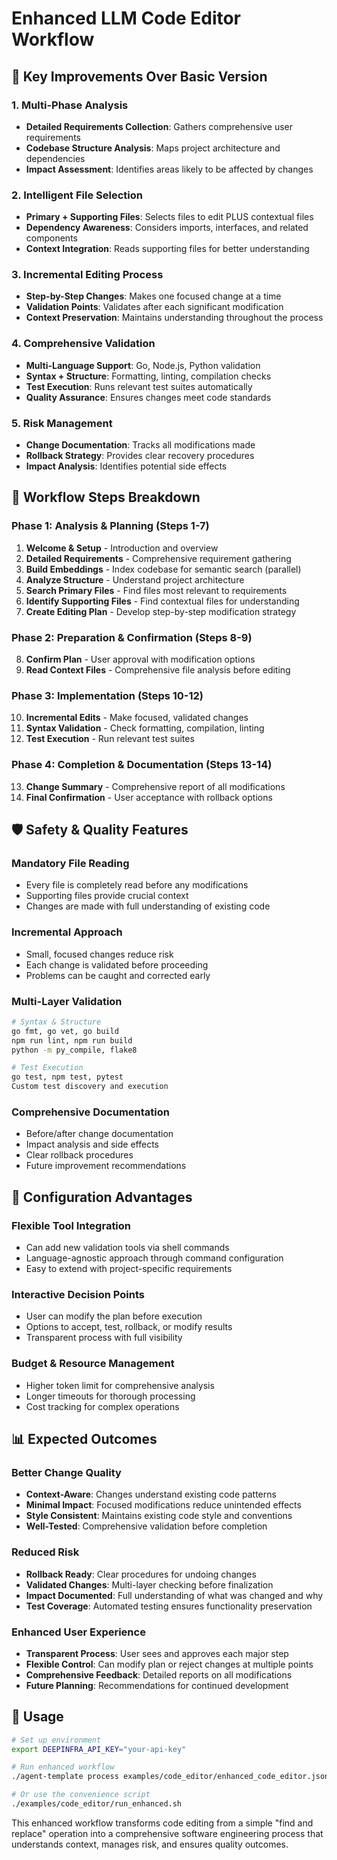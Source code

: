 # Enhanced LLM Code Editor Workflow

## 🎯 **Key Improvements Over Basic Version**

### 1. **Multi-Phase Analysis** 
- **Detailed Requirements Collection**: Gathers comprehensive user requirements
- **Codebase Structure Analysis**: Maps project architecture and dependencies
- **Impact Assessment**: Identifies areas likely to be affected by changes

### 2. **Intelligent File Selection**
- **Primary + Supporting Files**: Selects files to edit PLUS contextual files
- **Dependency Awareness**: Considers imports, interfaces, and related components
- **Context Integration**: Reads supporting files for better understanding

### 3. **Incremental Editing Process**
- **Step-by-Step Changes**: Makes one focused change at a time
- **Validation Points**: Validates after each significant modification
- **Context Preservation**: Maintains understanding throughout the process

### 4. **Comprehensive Validation**
- **Multi-Language Support**: Go, Node.js, Python validation
- **Syntax + Structure**: Formatting, linting, compilation checks
- **Test Execution**: Runs relevant test suites automatically
- **Quality Assurance**: Ensures changes meet code standards

### 5. **Risk Management**
- **Change Documentation**: Tracks all modifications made
- **Rollback Strategy**: Provides clear recovery procedures
- **Impact Analysis**: Identifies potential side effects

## 🔄 **Workflow Steps Breakdown**

### **Phase 1: Analysis & Planning** (Steps 1-7)
1. **Welcome & Setup** - Introduction and overview
2. **Detailed Requirements** - Comprehensive requirement gathering 
3. **Build Embeddings** - Index codebase for semantic search (parallel)
4. **Analyze Structure** - Understand project architecture
5. **Search Primary Files** - Find files most relevant to requirements
6. **Identify Supporting Files** - Find contextual files for understanding
7. **Create Editing Plan** - Develop step-by-step modification strategy

### **Phase 2: Preparation & Confirmation** (Steps 8-9)
8. **Confirm Plan** - User approval with modification options
9. **Read Context Files** - Comprehensive file analysis before editing

### **Phase 3: Implementation** (Steps 10-12)
10. **Incremental Edits** - Make focused, validated changes
11. **Syntax Validation** - Check formatting, compilation, linting
12. **Test Execution** - Run relevant test suites

### **Phase 4: Completion & Documentation** (Steps 13-14)
13. **Change Summary** - Comprehensive report of all modifications
14. **Final Confirmation** - User acceptance with rollback options

## 🛡️ **Safety & Quality Features**

### **Mandatory File Reading**
- Every file is completely read before any modifications
- Supporting files provide crucial context
- Changes are made with full understanding of existing code

### **Incremental Approach** 
- Small, focused changes reduce risk
- Each change is validated before proceeding
- Problems can be caught and corrected early

### **Multi-Layer Validation**
```bash
# Syntax & Structure
go fmt, go vet, go build
npm run lint, npm run build  
python -m py_compile, flake8

# Test Execution  
go test, npm test, pytest
Custom test discovery and execution
```

### **Comprehensive Documentation**
- Before/after change documentation
- Impact analysis and side effects
- Clear rollback procedures
- Future improvement recommendations

## 🔧 **Configuration Advantages**

### **Flexible Tool Integration**
- Can add new validation tools via shell commands
- Language-agnostic approach through command configuration
- Easy to extend with project-specific requirements

### **Interactive Decision Points**
- User can modify the plan before execution
- Options to accept, test, rollback, or modify results
- Transparent process with full visibility

### **Budget & Resource Management**
- Higher token limit for comprehensive analysis
- Longer timeouts for thorough processing
- Cost tracking for complex operations

## 📊 **Expected Outcomes**

### **Better Change Quality**
- **Context-Aware**: Changes understand existing code patterns
- **Minimal Impact**: Focused modifications reduce unintended effects  
- **Style Consistent**: Maintains existing code style and conventions
- **Well-Tested**: Comprehensive validation before completion

### **Reduced Risk**
- **Rollback Ready**: Clear procedures for undoing changes
- **Validated Changes**: Multi-layer checking before finalization
- **Impact Documented**: Full understanding of what was changed and why
- **Test Coverage**: Automated testing ensures functionality preservation

### **Enhanced User Experience**
- **Transparent Process**: User sees and approves each major step
- **Flexible Control**: Can modify plan or reject changes at multiple points
- **Comprehensive Feedback**: Detailed reports on all modifications
- **Future Planning**: Recommendations for continued development

## 🚀 **Usage**

```bash
# Set up environment
export DEEPINFRA_API_KEY="your-api-key"

# Run enhanced workflow
./agent-template process examples/code_editor/enhanced_code_editor.json

# Or use the convenience script
./examples/code_editor/run_enhanced.sh
```

This enhanced workflow transforms code editing from a simple "find and replace" operation into a comprehensive software engineering process that understands context, manages risk, and ensures quality outcomes.